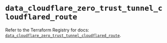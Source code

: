 # `data_cloudflare_zero_trust_tunnel_cloudflared_route`

Refer to the Terraform Registry for docs: [`data_cloudflare_zero_trust_tunnel_cloudflared_route`](https://registry.terraform.io/providers/cloudflare/cloudflare/5.5.0/docs/data-sources/zero_trust_tunnel_cloudflared_route).
